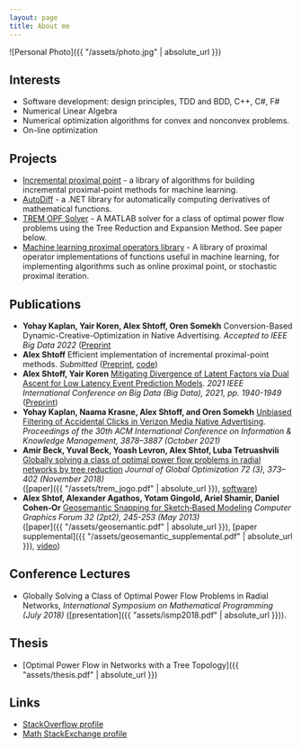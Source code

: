 ```yaml
---
layout: page
title: About me
---
```

![Personal Photo]({{ "/assets/photo.jpg" | absolute_url }})

## Interests
- Software development: design principles, TDD and BDD, C++, C#, F#
- Numerical Linear Algebra
- Numerical optimization algorithms for convex and nonconvex problems.
- On-line optimization

## Projects
- [Incremental proximal point](https://github.com/alexshtf/inc_prox_pt) - a library of algorithms for building incremental proximal-point methods for machine learning.
- [AutoDiff](https://github.com/alexshtf/autodiff) - a .NET library for automatically computing derivatives of mathematical functions.
- [TREM OPF Solver](https://github.com/alexshtf/trem_opf_solver) - A MATLAB solver for a class of optimal power flow problems using the Tree Reduction and Expansion Method. See paper below.
- [Machine learning proximal operators library](https://github.com/alexshtf/inc_prox_pt) - A library of proximal operator implementations of functions useful in machine learning, for implementing algorithms such as online proximal point, or stochastic proximal iteration.

## Publications
- **Yohay Kaplan, Yair Koren, Alex Shtoff, Oren Somekh** Conversion-Based Dynamic-Creative-Optimization in Native Advertising. _Accepted to IEEE Big Data 2022_ ([Preprint](https://arxiv.org/abs/2211.11524)
- **Alex Shtoff** Efficient implementation of incremental proximal-point methods. _Submitted_ ([Preprint](https://arxiv.org/abs/2205.01457), [code](https://github.com/alexshtf/inc_prox_pt/tree/a826c7179a528757399e661c5619a68dad254711))
- **Alex Shtoff, Yair Koren** [Mitigating Divergence of Latent Factors via Dual Ascent for Low Latency Event Prediction Models](https://ieeexplore.ieee.org/document/9671859). _2021 IEEE International Conference on Big Data (Big Data), 2021, pp. 1940-1949_ ([Preprint](https://arxiv.org/abs/2111.07866))
- **Yohay Kaplan, Naama Krasne, Alex Shtoff, and Oren Somekh** [Unbiased Filtering of Accidental Clicks in Verizon Media Native Advertising](https://dl.acm.org/doi/10.1145/3459637.3481958). _Proceedings of the 30th ACM International Conference on Information & Knowledge Management, 3878–3887 (October 2021)_
- **Amir Beck, Yuval Beck, Yoash Levron, Alex Shtof, Luba Tetruashvili** [Globally solving a class of optimal power flow problems in radial networks by tree reduction](https://link.springer.com/article/10.1007/s10898-018-0652-z) _Journal of Global Optimization 72 (3), 373–402 (November 2018)_  
  ([paper]({{ "/assets/trem_jogo.pdf" | absolute_url }}), [software](https://github.com/alexshtf/trem_opf_solver))
- **Alex Shtof, Alexander Agathos, Yotam Gingold, Ariel Shamir, Daniel Cohen‐Or** [Geosemantic Snapping for Sketch‐Based Modeling](https://onlinelibrary.wiley.com/doi/full/10.1111/cgf.12044) _Computer Graphics Forum 32 (2pt2), 245-253 (May 2013)_  
  ([paper]({{ "/assets/geosemantic.pdf" | absolute_url }}), [paper supplemental]({{ "/assets/geosemantic_supplemental.pdf" | absolute_url }}), [video](https://www.youtube.com/watch?v=YsqdFFU6T2c))

## Conference Lectures
- Globally Solving a Class of Optimal Power Flow Problems in Radial Networks, _International Symposium on Mathematical Programming (July 2018)_ ([presentation]({{ "assets/ismp2018.pdf" | absolute_url }})).

## Thesis
- [Optimal Power Flow in Networks with a Tree Topology]({{ "assets/thesis.pdf" | absolute_url }})

## Links
- [StackOverflow profile](https://stackoverflow.com/users/532057/alex-shtof)
- [Math StackExchange profile](https://math.stackexchange.com/users/5073/alex-shtof)
